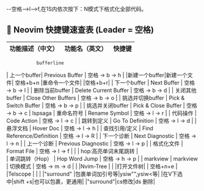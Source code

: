--空格-->l-->f,在1S内依次按下：N模式下格式化全部代码。

## 📄 Neovim 快捷键速查表 (Leader = 空格)

| 功能描述（中文） | 功能名（英文） | 快捷键 |
| --- | --- | --- |
               bufferline               
| 上一个buffer| Previous Buffer | 空格 → b → h |
|新建一个buffer|新建一个文件| 空格+b+n
|重命令一个文件|            |空格+b+r|
| 下一个buffer | Next Buffer | 空格 → b → l |
| 删除当前buffer | Delete Current Buffer | 空格 → b → d |
| 关闭其他buffer | Close Other Buffers | 空格 → b → o |
| 挑选并切换buffer | Pick & Switch Buffer | 空格 → b → p |
| 挑选并关闭buffer | Pick & Close Buffer | 空格 → b → c |
                    lspsaga
| 重命名符号 | Rename Symbol | 空格 → l → r |
| 代码操作 | Code Action | 空格 → l → c |
| 跳转到定义 | Go To Definition | 空格 → l → d |
| 悬浮文档 | Hover Doc | 空格 → l → h |
| 查找引用/定义 | Find Reference/Definition | 空格 → l → R |
| 下一个诊断 | Next Diagnostic | 空格 → l → n |
| 上一个诊断 | Previous Diagnostic | 空格 → l → p |
| 格式化文件 | Format File | 空格 → l → f |
|            |    hop:高亮单词末尾跳转         |           
| 单词跳转（Hop） | Hop Word Jump | 空格 → h → p |
|                     markview
| markview | 切换模式 | 空格 → m → d |
|         |Nvim-Tree       |              |
|打开文件树|              |   空格+n+e   |
|Telscope  |              |               |
|"surround"  |包裹单词加引号等|ysiw"",ysiw<等|
|在V下选中|shift +s|也可以包裹，更通用|
|"surround"|cs修改|ds 删除|
